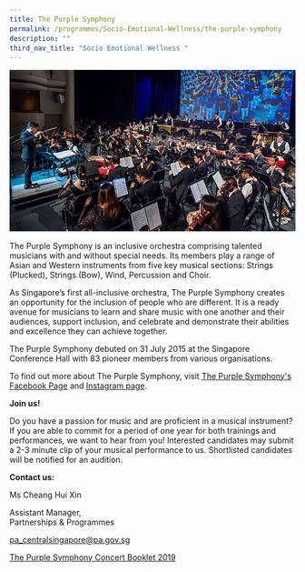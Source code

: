```yaml
---
title: The Purple Symphony
permalink: /programmes/Socio-Emotional-Wellness/the-purple-symphony
description: ""
third_nav_title: "Socio Emotional Wellness "
---
```

![The Purple Symphony](/images/Programmes/tps-main.jpg)

The Purple Symphony is an inclusive orchestra comprising talented musicians with and without special needs. Its members play a range of Asian and Western instruments from five key musical sections: Strings (Plucked), Strings (Bow), Wind, Percussion and Choir.

As Singapore’s first all-inclusive orchestra, The Purple Symphony creates an opportunity for the inclusion of people who are different. It is a ready avenue for musicians to learn and share music with one another and their audiences, support inclusion, and celebrate and demonstrate their abilities and excellence they can achieve together.

The Purple Symphony debuted on 31 July 2015 at the Singapore Conference Hall with 83 pioneer members from various organisations.

To find out more about The Purple Symphony, visit [The Purple Symphony's Facebook Page](https://www.facebook.com/thepurplesymphony/) and [Instagram page](https://www.instagram.com/thepurplesymphony/).

**Join us!**

Do you have a passion for music and are proficient in a musical instrument? If you are able to commit for a period of one year for both trainings and performances, we want to hear from you! Interested candidates may submit a 2-3 minute clip of your musical performance to us. Shortlisted candidates will be notified for an audition.

**Contact us:**

Ms Cheang Hui Xin

Assistant Manager,   
Partnerships & Programmes

[pa_centralsingapore@pa.gov.sg](mailto:pa_centralsingapore@pa.gov.sg)

[The Purple Symphony Concert Booklet 2019](https://go.gov.sg/tps)